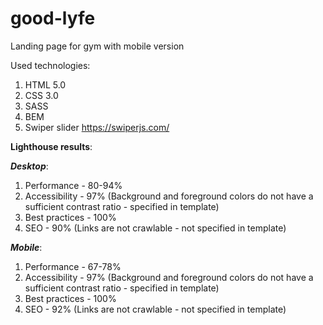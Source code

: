 # good-lyfe
Landing page for gym with mobile version

Used technologies:
1. HTML 5.0
2. CSS 3.0
3. SASS
4. BEM
5. Swiper slider https://swiperjs.com/

**Lighthouse results**:

**_Desktop_**:
1. Performance - 80-94%
2. Accessibility - 97% (Background and foreground colors do not have a sufficient contrast ratio - specified in template)
3. Best practices - 100%
4. SEO - 90% (Links are not crawlable - not specified in template)

**_Mobile_**:
1. Performance - 67-78%
2. Accessibility - 97% (Background and foreground colors do not have a sufficient contrast ratio - specified in template)
3. Best practices - 100%
4. SEO - 92% (Links are not crawlable - not specified in template)
